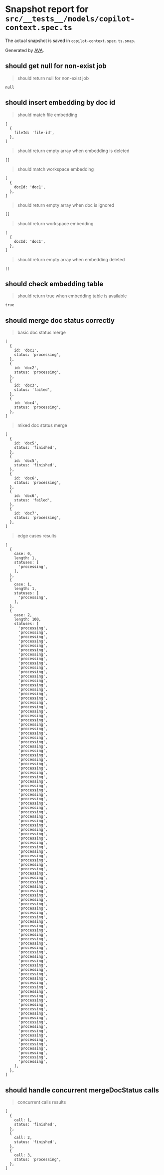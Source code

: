 # Snapshot report for `src/__tests__/models/copilot-context.spec.ts`

The actual snapshot is saved in `copilot-context.spec.ts.snap`.

Generated by [AVA](https://avajs.dev).

## should get null for non-exist job

> should return null for non-exist job

    null

## should insert embedding by doc id

> should match file embedding

    [
      {
        fileId: 'file-id',
      },
    ]

> should return empty array when embedding is deleted

    []

> should match workspace embedding

    [
      {
        docId: 'doc1',
      },
    ]

> should return empty array when doc is ignored

    []

> should return workspace embedding

    [
      {
        docId: 'doc1',
      },
    ]

> should return empty array when embedding deleted

    []

## should check embedding table

> should return true when embedding table is available

    true

## should merge doc status correctly

> basic doc status merge

    [
      {
        id: 'doc1',
        status: 'processing',
      },
      {
        id: 'doc2',
        status: 'processing',
      },
      {
        id: 'doc3',
        status: 'failed',
      },
      {
        id: 'doc4',
        status: 'processing',
      },
    ]

> mixed doc status merge

    [
      {
        id: 'doc5',
        status: 'finished',
      },
      {
        id: 'doc5',
        status: 'finished',
      },
      {
        id: 'doc6',
        status: 'processing',
      },
      {
        id: 'doc6',
        status: 'failed',
      },
      {
        id: 'doc7',
        status: 'processing',
      },
    ]

> edge cases results

    [
      {
        case: 0,
        length: 1,
        statuses: [
          'processing',
        ],
      },
      {
        case: 1,
        length: 1,
        statuses: [
          'processing',
        ],
      },
      {
        case: 2,
        length: 100,
        statuses: [
          'processing',
          'processing',
          'processing',
          'processing',
          'processing',
          'processing',
          'processing',
          'processing',
          'processing',
          'processing',
          'processing',
          'processing',
          'processing',
          'processing',
          'processing',
          'processing',
          'processing',
          'processing',
          'processing',
          'processing',
          'processing',
          'processing',
          'processing',
          'processing',
          'processing',
          'processing',
          'processing',
          'processing',
          'processing',
          'processing',
          'processing',
          'processing',
          'processing',
          'processing',
          'processing',
          'processing',
          'processing',
          'processing',
          'processing',
          'processing',
          'processing',
          'processing',
          'processing',
          'processing',
          'processing',
          'processing',
          'processing',
          'processing',
          'processing',
          'processing',
          'processing',
          'processing',
          'processing',
          'processing',
          'processing',
          'processing',
          'processing',
          'processing',
          'processing',
          'processing',
          'processing',
          'processing',
          'processing',
          'processing',
          'processing',
          'processing',
          'processing',
          'processing',
          'processing',
          'processing',
          'processing',
          'processing',
          'processing',
          'processing',
          'processing',
          'processing',
          'processing',
          'processing',
          'processing',
          'processing',
          'processing',
          'processing',
          'processing',
          'processing',
          'processing',
          'processing',
          'processing',
          'processing',
          'processing',
          'processing',
          'processing',
          'processing',
          'processing',
          'processing',
          'processing',
          'processing',
          'processing',
          'processing',
          'processing',
          'processing',
        ],
      },
    ]

## should handle concurrent mergeDocStatus calls

> concurrent calls results

    [
      {
        call: 1,
        status: 'finished',
      },
      {
        call: 2,
        status: 'finished',
      },
      {
        call: 3,
        status: 'processing',
      },
    ]
